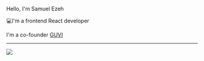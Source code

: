 <p>Hello, I'm Samuel Ezeh</p>
<p>💻I'm a frontend React developer</p>
<p>I'm a co-founder <a href = "https://log-reg-app-f8b34.web.app/ ">GUVI</a></p>

<hr/>
<img src="https://global-uploads.webflow.com/5f59f5829ccb43e646633b1d/61e5771956ac22c73dbcb972_Kopia%20diagramy%20-02.png" />


